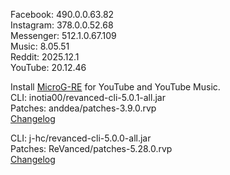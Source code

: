 Facebook: 490.0.0.63.82  
Instagram: 378.0.0.52.68  
Messenger: 512.1.0.67.109  
Music: 8.05.51  
Reddit: 2025.12.1  
YouTube: 20.12.46  

Install [MicroG-RE](https://github.com/WSTxda/MicroG-RE/releases) for YouTube and YouTube Music.  
CLI: inotia00/revanced-cli-5.0.1-all.jar  
Patches: anddea/patches-3.9.0.rvp  
[Changelog](https://github.com/anddea/revanced-patches/releases/tag/v3.9.0)

CLI: j-hc/revanced-cli-5.0.0-all.jar  
Patches: ReVanced/patches-5.28.0.rvp  
[Changelog](https://github.com/ReVanced/revanced-patches/releases/tag/v5.28.0)  
